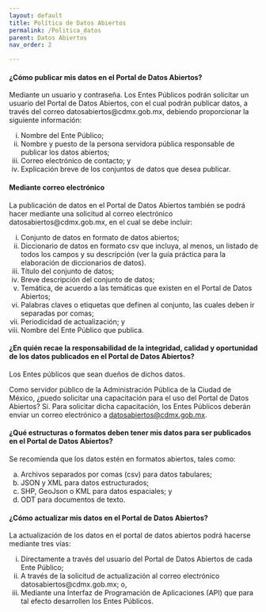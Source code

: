 ```yaml
---
layout: default
title: Política de Datos Abiertos
permalink: /Politica_datos
parent: Datos Abiertos
nav_order: 2

---
```

<h4><b>¿Cómo publicar mis datos en el Portal de Datos Abiertos?</b> </h4>
Mediante un usuario y contraseña.
Los Entes Públicos podrán solicitar un usuario del Portal de Datos Abiertos, con el cual podrán publicar datos, a través del correo datosabiertos@cdmx.gob.mx, debiendo proporcionar la siguiente información: 

<ol type="i" > 
<li> Nombre del Ente Público;</li>
<li> Nombre y puesto de la persona servidora pública responsable de publicar los datos abiertos;</li>
<li> Correo electrónico de contacto; y  </li>
<li> Explicación breve de los conjuntos de datos que desea publicar.  </li>
</ol>


<h4><b> Mediante correo electrónico </b> </h4>
La publicación de datos en el Portal de Datos Abiertos también se podrá hacer mediante una solicitud al correo electrónico datosabiertos@cdmx.gob.mx, en el cual se debe incluir: 

<ol type="i" > 
<li> Conjunto de datos en formato de datos abiertos; </li>
<li> Diccionario de datos en formato csv que incluya, al menos, un listado de todos los campos y su descripción (ver la guía práctica para la elaboración de diccionarios de datos). </li>
<li> Título del conjunto de datos;  </li>
<li> Breve descripción del conjunto de datos;   </li>
<li> Temática, de acuerdo a las temáticas que existen en el Portal de Datos Abiertos;  </li>
<li> Palabras claves o etiquetas que definen al conjunto, las cuales deben ir separadas por comas;  </li>
<li> Periodicidad de actualización; y </li>
<li> Nombre del Ente Público que publica. </li>
</ol>



<h4><b> ¿En quién recae la responsabilidad de la integridad, calidad y oportunidad de los datos publicados en el Portal de Datos Abiertos? </b> </h4>
Los Entes públicos que sean dueños de dichos datos. <br>

Como servidor público de la Administración Pública de la Ciudad de México, ¿puedo solicitar una capacitación para el uso del Portal de Datos Abiertos? 
Sí. Para solicitar dicha capacitación, los Entes Públicos deberán enviar un correo electrónico a datosabiertos@cdmx.gob.mx. 

<h4><b> ¿Qué estructuras o formatos deben tener mis datos para ser publicados en el Portal de Datos Abiertos? </b> </h4>
Se recomienda que los datos estén en formatos abiertos, tales como: 

<ol type="a"> 
    <li>Archivos separados por comas (csv) para datos tabulares; </li>
    <li>JSON y XML para datos estructurados;  </li>
    <li> SHP, GeoJson o KML para datos espaciales; y  </li>
    <li> ODT para documentos de texto.  </li>
</ol>

<h4> <b>¿Cómo actualizar mis datos en el Portal de Datos Abiertos? </b> </h4>
La actualización de los datos en el portal de datos abiertos podrá hacerse mediante tres vías: 
<ol type="i" > 
<li> Directamente a través del usuario del Portal de Datos Abiertos de cada Ente Público; </li>
<li> A través de la solicitud de actualización al correo electrónico datosabiertos@cdmx.gob.mx; o, </li>
<li> Mediante una Interfaz de Programación de Aplicaciones (API) que para tal efecto desarrollen los Entes Públicos. 
 </li>

</ol>


